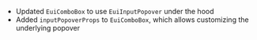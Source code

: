 - Updated `EuiComboBox` to use `EuiInputPopover` under the hood
- Added `inputPopoverProps` to `EuiComboBox`, which allows customizing the underlying popover
